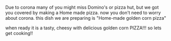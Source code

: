 Due to corona many of you might miss Domino's or pizza hut, but we got you covered by making a Home made pizza.
now you don't need to worry about corona. 
this dish we are preparing is "Home-made golden corn pizza"

when ready it is a tasty, cheesy with delicious golden corn PIZZA!!!
so lets get cooking!!
